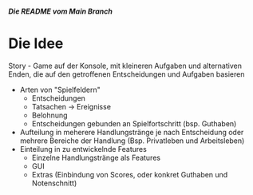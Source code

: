 ##### Die README vom Main Branch
Die Idee
=====
Story - Game auf der Konsole, mit kleineren Aufgaben und alternativen Enden, die auf den getroffenen Entscheidungen und Aufgaben basieren
+ Arten von "Spielfeldern" 
	+ Entscheidungen 		
	+ Tatsachen -> Ereignisse
	+ Belohnung
	+ Entscheidungen gebunden an Spielfortschritt (bsp. Guthaben)
+ Aufteilung in meherere Handlungstränge je nach Entscheidung oder mehrere Bereiche der Handlung (Bsp. Privatleben und Arbeitsleben)
+ Einteilung in zu entwickelnde Features
	+ Einzelne Handlungstränge als Features 
	+ GUI
	+ Extras (Einbindung von Scores, oder konkret Guthaben und Notenschnitt)








